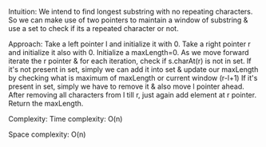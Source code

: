 Intuition:
We intend to find longest substring with no repeating characters. So we can make use of two pointers to maintain a window of substring & use a set to check if its a repeated character or not.

Approach:
Take a left pointer l and initialize it with 0. Take a right pointer r and initialize it also with 0. Initialize a maxLength=0.
As we move forward iterate the r pointer & for each iteration, check if s.charAt(r) is not in set.
If it's not present in set, simply we can add it into set & update our maxLength by checking what is maximum of maxLength or current window (r-l+1)
If it's present in set, simply we have to remove it & also move l pointer ahead. After removing all characters from l till r, just again add element at r pointer.
Return the maxLength.

Complexity:
Time complexity:
O(n)

Space complexity:
O(n)